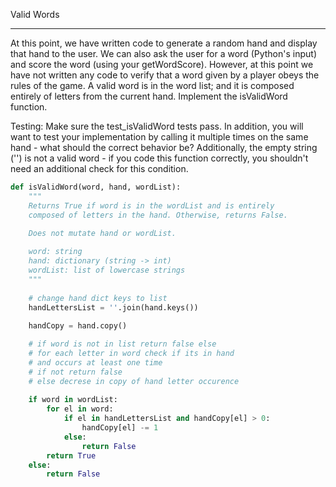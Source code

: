 Valid Words
____________

At this point, we have written code to generate a random hand and display that hand to the user. We can also ask the user for a word (Python's input) and score the word (using your getWordScore). However, at this point we have not written any code to verify that a word given by a player obeys the rules of the game. A valid word is in the word list; and it is composed entirely of letters from the current hand. Implement the isValidWord function.

Testing: Make sure the test_isValidWord tests pass. In addition, you will want to test your implementation by calling it multiple times on the same hand - what should the correct behavior be? Additionally, the empty string ('') is not a valid word - if you code this function correctly, you shouldn't need an additional check for this condition.

```python
def isValidWord(word, hand, wordList):
    """
    Returns True if word is in the wordList and is entirely
    composed of letters in the hand. Otherwise, returns False.

    Does not mutate hand or wordList.
   
    word: string
    hand: dictionary (string -> int)
    wordList: list of lowercase strings
    """
    
    # change hand dict keys to list
    handLettersList = ''.join(hand.keys())
    
    handCopy = hand.copy()

    # if word is not in list return false else
    # for each letter in word check if its in hand
    # and occurs at least one time
    # if not return false
    # else decrese in copy of hand letter occurence    
    
    if word in wordList:
        for el in word:
            if el in handLettersList and handCopy[el] > 0:
                handCopy[el] -= 1
            else:
                return False
        return True
    else:
        return False
```
